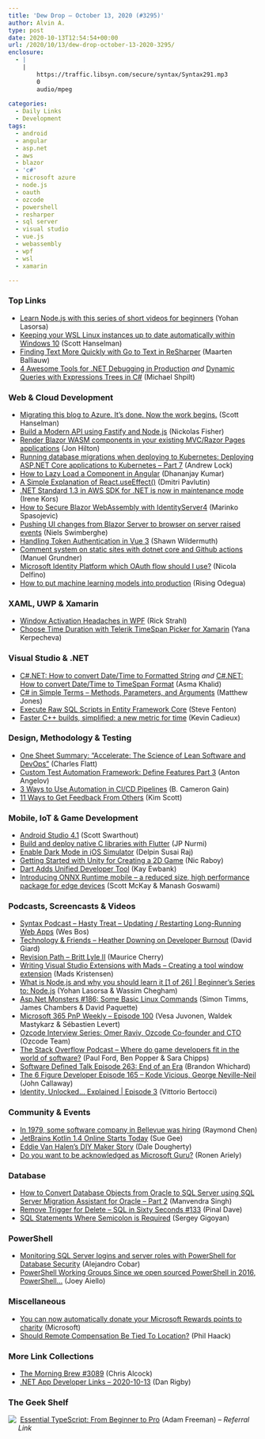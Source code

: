 ```yaml
---
title: 'Dew Drop – October 13, 2020 (#3295)'
author: Alvin A.
type: post
date: 2020-10-13T12:54:54+00:00
url: /2020/10/13/dew-drop-october-13-2020-3295/
enclosure:
  - |
    |
        https://traffic.libsyn.com/secure/syntax/Syntax291.mp3
        0
        audio/mpeg
        
categories:
  - Daily Links
  - Development
tags:
  - android
  - angular
  - asp.net
  - aws
  - blazor
  - 'c#'
  - microsoft azure
  - node.js
  - oauth
  - ozcode
  - powershell
  - resharper
  - sql server
  - visual studio
  - vue.js
  - webassembly
  - wpf
  - wsl
  - xamarin

---
```

### <a name="top"></a>Top Links

  * <a href="https://techcommunity.microsoft.com/t5/apps-on-azure/learn-node-js-with-this-series-of-short-videos-for-beginners/ba-p/1771830?WT.mc_id=DOP-MVP-4025064" target="_blank" rel="noopener noreferrer">Learn Node.js with this series of short videos for beginners</a> (Yohan Lasorsa)
  * <a href="http://feeds.hanselman.com/~/636721454/0/scotthanselman~Keeping-your-WSL-Linux-instances-up-to-date-automatically-within-Windows" target="_blank" rel="noopener noreferrer">Keeping your WSL Linux instances up to date automatically within Windows 10</a> (Scott Hanselman)
  * <a href="https://blog.jetbrains.com/dotnet/2020/10/12/finding-text-more-quickly-with-go-to-text-in-resharper/" target="_blank" rel="noopener noreferrer">Finding Text More Quickly with Go to Text in ReSharper</a> (Maarten Balliauw)
  * <a href="https://oz-code.com/blog/production-debugging/4-awesome-tools-for-net-debugging-in-production" target="_blank" rel="noopener noreferrer">4 Awesome Tools for .NET Debugging in Production</a> _and_ <a href="https://michaelscodingspot.com/dynamic-queries/" target="_blank" rel="noopener noreferrer">Dynamic Queries with Expressions Trees in C#</a> (Michael Shpilt)



### <a name="web"></a>Web & Cloud Development

  * <a href="http://feeds.hanselman.com/~/636740838/0/scotthanselman~Migrating-this-blog-to-Azure-Its-done-Now-the-work-begins" target="_blank" rel="noopener noreferrer">Migrating this blog to Azure. It&#8217;s done. Now the work begins.</a> (Scott Hanselman)
  * <a href="https://developer.okta.com/blog/2020/10/12/build-modern-api-using-fastify" target="_blank" rel="noopener noreferrer">Build a Modern API using Fastify and Node.js</a> (Nickolas Fisher)
  * <a href="https://jonhilton.net/blazor-wasm-in-razor-pages/" target="_blank" rel="noopener noreferrer">Render Blazor WASM components in your existing MVC/Razor Pages applications</a> (Jon Hilton)
  * <a href="https://andrewlock.net/deploying-asp-net-core-applications-to-kubernetes-part-7-running-database-migrations/" target="_blank" rel="noopener noreferrer">Running database migrations when deploying to Kubernetes: Deploying ASP.NET Core applications to Kubernetes &#8211; Part 7</a> (Andrew Lock)
  * <a href="https://www.telerik.com/blogs/how-to-lazy-load-component-angular" target="_blank" rel="noopener noreferrer">How to Lazy Load a Component in Angular</a> (Dhananjay Kumar)
  * <a href="https://dmitripavlutin.com/react-useeffect-explanation/" target="_blank" rel="noopener noreferrer">A Simple Explanation of React.useEffect()</a> (Dmitri Pavlutin)
  * <a href="http://feedproxy.google.com/~r/AwsDeveloperBlog/~3/KNSDcJtYDuY/" target="_blank" rel="noopener noreferrer">.NET Standard 1.3 in AWS SDK for .NET is now in maintenance mode</a> (Irene Kors)
  * <a href="https://code-maze.com/how-to-secure-blazor-webassembly-with-identityserver4/" target="_blank" rel="noopener noreferrer">How to Secure Blazor WebAssembly with IdentityServer4</a> (Marinko Spasojevic)
  * <a href="https://swimburger.net/blog/dotnet/pushing-ui-changes-from-blazor-server-to-browser-on-server-raised-events" target="_blank" rel="noopener noreferrer">Pushing UI changes from Blazor Server to browser on server raised events</a> (Niels Swimberghe)
  * <a href="http://wildermuth.com/2020/10/12/Handling-Token-Authentication-in-Vue-3" target="_blank" rel="noopener noreferrer">Handling Token Authentication in Vue 3</a> (Shawn Wildermuth)
  * <a href="https://blog.delegate.at/2020/10/11/comment-system-on-static-sites-with-dotnet-core-and-github-actions.html" target="_blank" rel="noopener noreferrer">Comment system on static sites with dotnet core and Github actions</a> (Manuel Grundner)
  * <a href="https://devblogs.microsoft.com/premier-developer/microsoft-identity-platform-which-oauth-flow-should-i-use/?WT.mc_id=DOP-MVP-4025064" target="_blank" rel="noopener noreferrer">Microsoft Identity Platform which OAuth flow should I use?</a> (Nicola Delfino)
  * <a href="https://stackoverflow.blog/2020/10/12/how-to-put-machine-learning-models-into-production/" target="_blank" rel="noopener noreferrer">How to put machine learning models into production</a> (Rising Odegua)



### <a name="silverlight"></a>XAML, UWP & Xamarin

  * <a href="http://feedproxy.google.com/~r/RickStrahl/~3/rjTMAoaZ3lg/Window-Activation-Headaches-in-WPF" target="_blank" rel="noopener noreferrer">Window Activation Headaches in WPF</a> (Rick Strahl)
  * <a href="https://www.telerik.com/blogs/choose-time-duration-telerik-timespan-picker-xamarin" target="_blank" rel="noopener noreferrer">Choose Time Duration with Telerik TimeSpan Picker for Xamarin</a> (Yana Kerpecheva)



### <a name="dotnet"></a>Visual Studio & .NET

  * <a href="https://www.asmak9.com/2020/10/cnet-how-to-convert-datetime-to.html" target="_blank" rel="noopener noreferrer">C#.NET: How to convert Date/Time to Formatted String</a> _and_ <a href="https://www.asmak9.com/2020/10/cnet-how-to-convert-datetime-to_13.html" target="_blank" rel="noopener noreferrer">C#.NET: How to convert Date/Time to TimeSpan Format</a> (Asma Khalid)
  * <a href="http://feedproxy.google.com/~r/ExceptionNotFound/~3/2cdP7jM8W4Q/" target="_blank" rel="noopener noreferrer">C# in Simple Terms &#8211; Methods, Parameters, and Arguments</a> (Matthew Jones)
  * <a href="https://www.stevefenton.co.uk/2020/10/execute-raw-sql-scripts-in-entity-framework-core/" target="_blank" rel="noopener noreferrer">Execute Raw SQL Scripts in Entity Framework Core</a> (Steve Fenton)
  * <a href="https://devblogs.microsoft.com/cppblog/faster-cpp-builds-simplified-a-new-metric-for-time/?WT.mc_id=DOP-MVP-4025064" target="_blank" rel="noopener noreferrer">Faster C++ builds, simplified: a new metric for time</a> (Kevin Cadieux)



### <a name="design"></a>Design, Methodology & Testing

  * <a href="https://www.softwaremeadows.com/posts/one_sheet_summary-_accelerate-_the_science_of_lean_software_and_devop" target="_blank" rel="noopener noreferrer">One Sheet Summary: &#8220;Accelerate: The Science of Lean Software and DevOps&#8221;</a> (Charles Flatt)
  * <a href="https://www.automatetheplanet.com/custom-test-automation-framework-features-part3/?utm_source=rss&utm_medium=rss&utm_campaign=custom-test-automation-framework-features-part3" target="_blank" rel="noopener noreferrer">Custom Test Automation Framework: Define Features Part 3</a> (Anton Angelov)
  * <a href="https://thenewstack.io/3-ways-to-use-automation-in-ci-cd-pipelines/" target="_blank" rel="noopener noreferrer">3 Ways to Use Automation in CI/CD Pipelines</a> (B. Cameron Gain)
  * <a href="https://www.radicalcandor.com/get-feedback/" target="_blank" rel="noopener noreferrer">11 Ways to Get Feedback From Others</a> (Kim Scott)



### <a name="mobile"></a>Mobile, IoT & Game Development

  * <a href="http://feedproxy.google.com/~r/blogspot/hsDu/~3/LH1VJrEGEmw/android-studio-41.html" target="_blank" rel="noopener noreferrer">Android Studio 4.1</a> (Scott Swarthout)
  * <a href="https://medium.com/flutter-community/build-and-deploy-native-c-libraries-with-flutter-cc7531d590b5?source=rss----86fb29d7cc6a---4" target="_blank" rel="noopener noreferrer">Build and deploy native C libraries with Flutter</a> (JP Nurmi)
  * <a href="https://xamarinmonkeys.blogspot.com/2020/10/enable-dark-mode-in-ios-simulator.html" target="_blank" rel="noopener noreferrer">Enable Dark Mode in iOS Simulator</a> (Delpin Susai Raj)
  * <a href="https://www.thepolyglotdeveloper.com/2020/10/getting-started-unity-creating-2d-game/" target="_blank" rel="noopener noreferrer">Getting Started with Unity for Creating a 2D Game</a> (Nic Raboy)
  * <a href="http://www.i-programmer.info/news/98-languages/14065-dart-adds-unified-developer-tool.html" target="_blank" rel="noopener noreferrer">Dart Adds Unified Developer Tool</a> (Kay Ewbank)
  * <a href="https://cloudblogs.microsoft.com/opensource/2020/10/12/introducing-onnx-runtime-mobile-reduced-size-high-performance-package-edge-devices/?WT.mc_id=DOP-MVP-4025064" target="_blank" rel="noopener noreferrer">Introducing ONNX Runtime mobile – a reduced size, high performance package for edge devices</a> (Scott McKay & Manash Goswami)



### <a name="podcasts"></a>Podcasts, Screencasts & Videos

  * <a href="https://traffic.libsyn.com/secure/syntax/Syntax291.mp3" target="_blank" rel="noopener noreferrer">Syntax Podcast &#8211; Hasty Treat &#8211; Updating / Restarting Long-Running Web Apps</a> (Wes Bos)
  * <a href="http://DavidGiard.com/2020/10/12/HeatherDowningOnDeveloperBurnout.aspx" target="_blank" rel="noopener noreferrer">Technology & Friends &#8211; Heather Downing on Developer Burnout</a> (David Giard)
  * <a href="https://revisionpath.com/britt-lyle-ii" target="_blank" rel="noopener noreferrer">Revision Path &#8211; Britt Lyle II</a> (Maurice Cherry)
  * <a href="http://www.youtube.com/watch?v=oDTF7Zh_Y5k" target="_blank" rel="noopener noreferrer">Writing Visual Studio Extensions with Mads &#8211; Creating a tool window extension</a> (Mads Kristensen)
  * <a href="https://channel9.msdn.com/Series/Beginners-Series-to-NodeJS/What-is-Nodejs-and-why-you-should-learn-it-1-of-26?WT.mc_id=DOP-MVP-4025064" target="_blank" rel="noopener noreferrer">What is Node.js and why you should learn it [1 of 26] | Beginner&#8217;s Series to: Node.js</a> (Yohan Lasorsa & Wassim Chegham)
  * <a href="http://www.youtube.com/watch?v=0tf51Troz_Y" target="_blank" rel="noopener noreferrer">Asp.Net Monsters #186: Some Basic Linux Commands</a> (Simon Timms, James Chambers & David Paquette)
  * <a href="https://developer.microsoft.com/en-us/microsoft-teams/blogs/microsoft-365-pnp-weekly-episode-100/?WT.mc_id=DOP-MVP-4025064" target="_blank" rel="noopener noreferrer">Microsoft 365 PnP Weekly – Episode 100</a> (Vesa <a>Juvonen</a>, Waldek Mastykarz & Sébastien Levert)
  * <a href="http://www.youtube.com/watch?v=VcijqSKUhso" target="_blank" rel="noopener noreferrer">Ozcode Interview Series: Omer Raviv, Ozcode Co-founder and CTO</a> (Ozcode Team)
  * <a href="https://the-stack-overflow-podcast.simplecast.com/episodes/where-do-game-developers-fit-in-the-world-of-software-nz529d1j" target="_blank" rel="noopener noreferrer">The Stack Overflow Podcast &#8211; Where do game developers fit in the world of software?</a> (Paul Ford, Ben Popper & Sara Chipps)
  * <a href="https://www.softwaredefinedtalk.com/263" target="_blank" rel="noopener noreferrer">Software Defined Talk Episode 263: End of an Era</a> (Brandon Whichard)
  * <a href="https://6figuredev.com/podcast/episode-165-kode-vicious-george-neville-neil/" target="_blank" rel="noopener noreferrer">The 6 Figure Developer Episode 165 – Kode Vicious, George Neville-Neil</a> (John Callaway)
  * <a href="https://auth0.com/blog/identity-unlocked-explained-episode-3/" target="_blank" rel="noopener noreferrer">Identity, Unlocked&#8230; Explained | Episode 3</a> (Vittorio Bertocci)



### <a name="events"></a>Community & Events

  * <a href="https://devblogs.microsoft.com/oldnewthing/20201012-00/?p=104357" target="_blank" rel="noopener noreferrer">In 1979, some software company in Bellevue was hiring</a> (Raymond Chen)
  * <a href="http://www.i-programmer.info/news/98-languages/14063-jetbrains-kotlin-14-online-starts-today.html" target="_blank" rel="noopener noreferrer">JetBrains Kotlin 1.4 Online Starts Today</a> (Sue Gee)
  * <a href="http://feedproxy.google.com/~r/makezineonline/~3/YD0vnXCSRz4/" target="_blank" rel="noopener noreferrer">Eddie Van Halen’s DIY Maker Story</a> (Dale Dougherty)
  * <a href="https://techcommunity.microsoft.com/t5/wiki-ninjas-blog/do-you-want-to-be-acknowledged-as-microsoft-guru/ba-p/1772877?WT.mc_id=DOP-MVP-4025064" target="_blank" rel="noopener noreferrer">Do you want to be acknowledged as Microsoft Guru?</a> (Ronen Ariely)



### <a name="sql"></a>Database

  * <a href="http://feedproxy.google.com/~r/MSSQLTips-LatestSqlServerTips/~3/5CYApNzJL1g/" target="_blank" rel="noopener noreferrer">How to Convert Database Objects from Oracle to SQL Server using SQL Server Migration Assistant for Oracle &#8211; Part 2</a> (Manvendra Singh)
  * <a href="https://blog.sqlauthority.com/2020/10/13/remove-trigger-for-delete-sql-in-sixty-seconds-133/?utm_source=rss&utm_medium=rss&utm_campaign=remove-trigger-for-delete-sql-in-sixty-seconds-133" target="_blank" rel="noopener noreferrer">Remove Trigger for Delete – SQL in Sixty Seconds #133</a> (Pinal Dave)
  * <a href="http://feedproxy.google.com/~r/MSSQLTips-LatestSqlServerTips/~3/gAZ8e5AzD9k/" target="_blank" rel="noopener noreferrer">SQL Statements Where Semicolon is Required</a> (Sergey Gigoyan)



### <a name="ps"></a>PowerShell

  * <a href="http://feedproxy.google.com/~r/MSSQLTips-LatestSqlServerTips/~3/UfKio6pEsQY/" target="_blank" rel="noopener noreferrer">Monitoring SQL Server logins and server roles with PowerShell for Database Security</a> (Alejandro Cobar)
  * <a href="https://devblogs.microsoft.com/powershell/18658-2/?WT.mc_id=DOP-MVP-4025064" target="_blank" rel="noopener noreferrer">PowerShell Working Groups Since we open sourced PowerShell in 2016, PowerShell&#8230;</a> (Joey Aiello)



### <a name="misc"></a>Miscellaneous

  * <a href="https://news.microsoft.com/en-gb/2020/10/12/now-you-can-automatically-donate-your-microsoft-rewards-points-to-charity/" target="_blank" rel="noopener noreferrer">You can now automatically donate your Microsoft Rewards points to charity</a> (Microsoft)
  * <a href="http://feeds.haacked.com/~r/haacked/~3/Z6bX5xabltM/" target="_blank" rel="noopener noreferrer">Should Remote Compensation Be Tied To Location?</a> (Phil Haack)



### <a name="links"></a>More Link Collections

  * <a href="http://feedproxy.google.com/~r/ReflectivePerspective/~3/_mGQQtaHMZk/" target="_blank" rel="noopener noreferrer">The Morning Brew #3089</a> (Chris Alcock)
  * <a href="https://links.danrigby.com/2020/10/app-developer-links-2020-10-13/" target="_blank" rel="noopener noreferrer">.NET App Developer Links &#8211; 2020-10-13</a> (Dan Rigby)



### <a name="shelf"></a>The Geek Shelf

<a href="https://www.amazon.com/Essential-TypeScript-Beginner-Adam-Freeman/dp/148424978X/?tag=amavin-20" target="_blank" rel="noopener noreferrer"><img decoding="async" align="left" style="margin: 0px 4px 10px 0px; border: 0px currentcolor; border-image: none; float: left; display: inline; background-image: none;" src="https://m.media-amazon.com/images/I/61n3fzDWS+L._AC_UY218_.jpg" border="0" /></a>&nbsp;<a href="https://www.amazon.com/Essential-TypeScript-Beginner-Adam-Freeman/dp/148424978X/?tag=amavin-20" target="_blank" rel="noopener noreferrer">Essential TypeScript: From Beginner to Pro</a> (Adam Freeman) _&#8211; Referral Link_